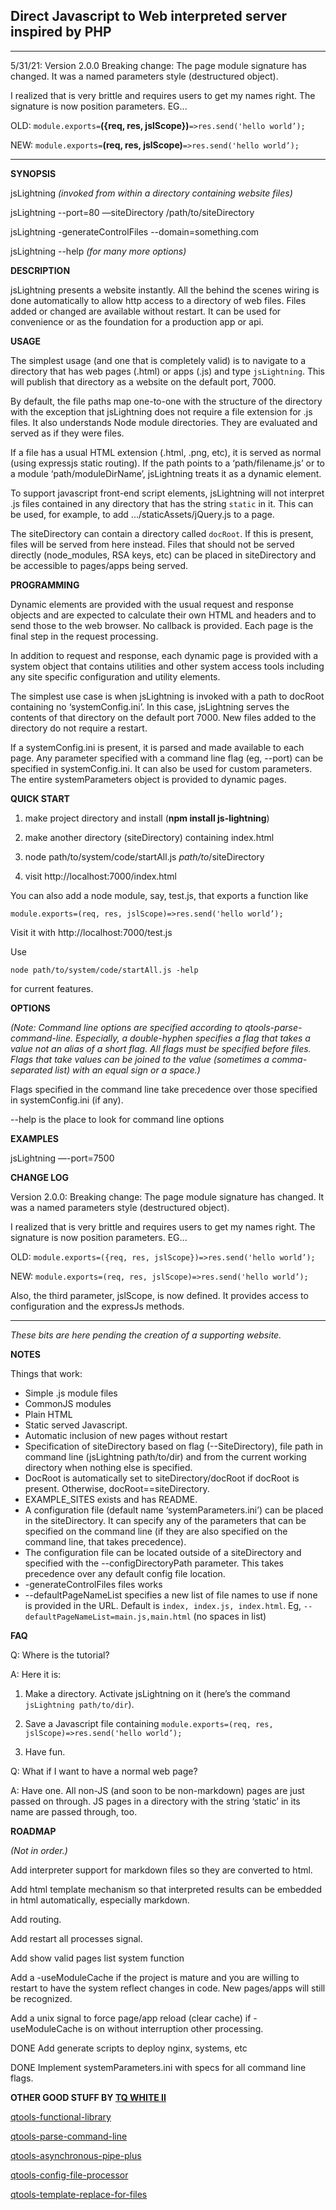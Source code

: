 
## Direct Javascript to Web interpreted server inspired by PHP


---

5/31/21: Version 2.0.0 Breaking change: The page module signature has changed. It was a named parameters style (destructured object). 

I realized that is very brittle and requires users to get my names right. The signature is now position parameters. EG...

OLD: `module.exports=`**({req, res, jslScope})**`=>res.send('hello world’);`

NEW: `module.exports=`**(req, res, jslScope)**`=>res.send('hello world’);`

---

**SYNOPSIS**

jsLightning *(invoked from within a directory containing website files)*

jsLightning -\-port=80 —siteDirectory /path/to/siteDirectory

jsLightning -generateControlFiles -\-domain=something.com

jsLightning -\-help *(for many more options)*

**DESCRIPTION**

jsLightning presents a website instantly. All the behind the scenes wiring is done automatically to allow http access to a directory of web files. Files added or changed are available without restart. It can be used for convenience or as the foundation for a production app or api.

**USAGE**

The simplest usage (and one that is completely valid) is to navigate to a directory that has web pages (.html) or apps (.js) and type `jsLightning`. This will publish that directory as a website on the default port, 7000.

By default, the file paths map one-to-one with the structure of the directory with the exception that jsLightning does not require a file extension for .js files. It also understands Node module directories. They are evaluated and served as if they were files.

If a file has a usual HTML extension (.html, .png, etc), it is served as normal (using expressjs static routing). If the path points to a ‘path/filename.js’ or to a module ‘path/moduleDirName’, jsLightning treats it as a dynamic element.

To support javascript front-end script elements, jsLightning will not interpret .js files contained in any directory that has the string `static` in it. This can be used, for example, to add .../staticAssets/jQuery.js to a page. 

The siteDirectory can contain a directory called `docRoot`. If this is present, files will be served from here instead. Files that should not be served directly (node_modules, RSA keys, etc) can be placed in siteDirectory and be accessible to pages/apps being served.


**PROGRAMMING**

Dynamic elements are provided with the usual request and response objects and are expected to calculate their own HTML and headers and to send those to the web browser. No callback is provided. Each page is the final step in the request processing.

In addition to request and response, each dynamic page is provided with a system object that contains utilities and other system access tools including any site specific configuration and utility elements.

The simplest use case is when jsLightning is invoked with a path to docRoot containing no ‘systemConfig.ini’. In this case, jsLightning serves the contents of that directory on the default port 7000. New files added to the directory do not require a restart.

If a systemConfig.ini is present, it is parsed and made available to each page. Any parameter specified with a command line flag (eg, -\-port) can be specified in systemConfig.ini. It can also be used for custom parameters. The entire systemParameters object is provided to dynamic pages.

**QUICK START**

1) make project directory and install (**npm install js-lightning**)

2) make another directory (siteDirectory) containing index.html

3) node path/to/system/code/startAll.js *path/to*/siteDirectory

4) visit http://localhost:7000/index.html

You can also add a node module, say, test.js, that exports a function like 

`module.exports=(req, res, jslScope)=>res.send('hello world’);`

Visit it with http://localhost:7000/test.js

Use 

`node path/to/system/code/startAll.js -help `

for current features.


**OPTIONS**

*(Note: Command line options are specified according to  qtools-parse-command-line. Especially, a double-hyphen specifies a flag that takes a value not an alias of a short flag. All flags must be specified before files. Flags that take values can be joined to the value (sometimes a comma-separated list) with an equal sign or a space.)*

Flags specified in the command line take precedence over those specified in systemConfig.ini (if any).

-\-help is the place to look for command line options

**EXAMPLES**

jsLightning —\-port=7500



**CHANGE LOG**

Version 2.0.0: Breaking change: The page module signature has changed. It was a named parameters style (destructured object). 

I realized that is very brittle and requires users to get my names right. The signature is now position parameters. EG...

OLD: `module.exports=({req, res, jslScope})=>res.send('hello world’);`

NEW: `module.exports=(req, res, jslScope)=>res.send('hello world’);`

Also, the third parameter, jslScope, is now defined. It provides access to configuration and the expressJs methods.


___

*These bits are here pending the creation of a supporting website.*

**NOTES**

Things that work:

* Simple .js module files
* CommonJS modules
* Plain HTML
* Static served Javascript.
* Automatic inclusion of new pages without restart
* Specification of siteDirectory based on flag (-\-SiteDirectory), file path in command line (jsLightning path/to/dir) and from the current working directory when nothing else is specified.
* DocRoot is automatically set to siteDirectory/docRoot if docRoot is present. Otherwise, docRoot==siteDirectory.
* EXAMPLE_SITES exists and has README.
* A configuration file (default name ‘systemParameters.ini’) can be placed in the siteDirectory. It can specify any of the parameters that can be specified on the command line (if they are also specified on the command line, that takes precedence). 
* The configuration file can be located outside of a siteDirectory and specified with the -\-configDirectoryPath parameter. This takes precedence over any default config file location.
* -generateControlFiles files works
* --defaultPageNameList specifies a new list of file names to use if none is provided in the URL. Default is `index, index.js, index.html`. Eg,  `--defaultPageNameList=main.js,main.html` (no spaces in list)

**FAQ**

Q: Where is the tutorial?

A: Here it is:

1. Make a directory. Activate jsLightning on it (here’s the command `jsLightning path/to/dir`). 

2. Save a Javascript file containing `module.exports=(req, res, jslScope)=>res.send('hello world’);` 

3. Have fun.

Q: What if I want to have a normal web page?

A: Have one. All non-JS (and soon to be non-markdown) pages are just passed on through. JS pages in a directory with the string ‘static’ in its name are passed through, too.

**ROADMAP**

*(Not in order.)*

Add interpreter support for markdown files so they are converted to html.

Add html template mechanism so that interpreted results can be embedded in html automatically, especially markdown.

Add routing.

Add restart all processes signal.

Add show valid pages list system function

Add a -useModuleCache if the project is mature and you are willing to restart to have the system reflect changes in code. New pages/apps will still be recognized.

Add a unix signal to force page/app reload (clear cache) if -useModuleCache is on without interruption other processing.

DONE Add generate scripts to deploy nginx, systems, etc

DONE Implement systemParameters.ini with specs for all command line flags.

**OTHER GOOD STUFF BY [TQ WHITE II](http://tqwhite.com)**

[qtools-functional-library](https://www.npmjs.com/package/qtools-functional-library)

[qtools-parse-command-line](https://www.npmjs.com/package/qtools-parse-command-line)

[qtools-asynchronous-pipe-plus](https://www.npmjs.com/package/qtools-asynchronous-pipe-plus)

[qtools-config-file-processor](https://www.npmjs.com/package/qtools-config-file-processor)

[qtools-template-replace-for-files](https://www.npmjs.com/package/qtools-template-replace-for-files)

